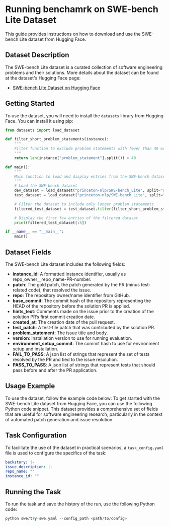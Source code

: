
# Running benchamrk on SWE-bench Lite Dataset

This guide provides instructions on how to download and use the SWE-bench Lite dataset from Hugging Face.

## Dataset Description

The SWE-bench Lite dataset is a curated collection of software engineering problems and their solutions. More details about the dataset can be found at the dataset's Hugging Face page:
- [SWE-bench Lite Dataset on Hugging Face](https://huggingface.co/datasets/princeton-nlp/SWE-bench_Lite)

## Getting Started

To use the dataset, you will need to install the `datasets` library from Hugging Face. You can install it using pip:
```python
from datasets import load_dataset

def filter_short_problem_statements(instance):
    """
    Filter function to exclude problem statements with fewer than 40 words.
    """
    return len(instance["problem_statement"].split()) > 40

def main():
    """
    Main function to load and display entries from the SWE-bench dataset.
    """
    # Load the SWE-bench dataset
    dev_dataset = load_dataset("princeton-nlp/SWE-bench_Lite", split="dev")
    test_dataset = load_dataset("princeton-nlp/SWE-bench_Lite", split="test")

    # Filter the dataset to include only longer problem statements
    filtered_test_dataset = test_dataset.filter(filter_short_problem_statements)

    # Display the first few entries of the filtered dataset
    print(filtered_test_dataset[:5])

if __name__ == "__main__":
    main()
```
## Dataset Fields

The SWE-bench Lite dataset includes the following fields:

- **instance_id**: A formatted instance identifier, usually as repo_owner__repo_name-PR-number.
- **patch**: The gold patch, the patch generated by the PR (minus test-related code), that resolved the issue.
- **repo**: The repository owner/name identifier from GitHub.
- **base_commit**: The commit hash of the repository representing the HEAD of the repository before the solution PR is applied.
- **hints_text**: Comments made on the issue prior to the creation of the solution PR’s first commit creation date.
- **created_at**: The creation date of the pull request.
- **test_patch**: A test-file patch that was contributed by the solution PR.
- **problem_statement**: The issue title and body.
- **version**: Installation version to use for running evaluation.
- **environment_setup_commit**: The commit hash to use for environment setup and installation.
- **FAIL_TO_PASS**: A json list of strings that represent the set of tests resolved by the PR and tied to the issue resolution.
- **PASS_TO_PASS**: A json list of strings that represent tests that should pass before and after the PR application.

## Usage Example

To use the dataset, follow the example code below:
To get started with the SWE-bench Lite dataset from Hugging Face, you can use the following Python code snippet. This dataset provides a comprehensive set of fields that are useful for software engineering research, particularly in the context of automated patch generation and issue resolution.


## Task Configuration

To facilitate the use of the dataset in practical scenarios, a `task_config.yaml` file is used to configure the specifics of the task:
```yaml
backstory: |-
issue_description: |-
repo_name: ""
instance_id: ""
```


## Running the Task

To run the task and save the history of the run, use the following Python code:

```python
python swe/try-swe.yaml --config_path <path/to/config>
```